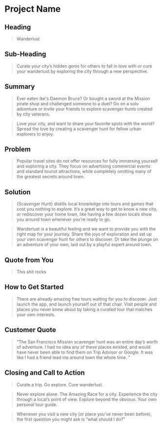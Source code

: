 # Project Name #
 
## Heading ##
  > Wanderlust 

## Sub-Heading ##
  > Curate your city’s hidden gems for others to fall in love with or cure your wanderlust by exploring the city through a new perspective. 

## Summary ##
  > Ever eaten Ike's Daemon Bruce? Or bought a sword at the Mission pirate shop and challenged someone to a duel? Go on a solo adventure or invite your friends to explore scavenger hunts created by city veterans.

  > Love your city, and want to share your favorite spots with the world? Spread the love by creating a scavenger hunt for fellow urban explorers to enjoy.

## Problem ##
> Popular travel sites do not offer resources for fully immersing yourself and exploring a city. They focus on advertising commercial events and standard tourist attractions, while completely omitting many of the greatest secrets around town.

## Solution ##
> {Scavenger Hunt} distills local knowledge into tours and games that cost you nothing to explore. It’s a great way to get to know a new city, or rediscover your home town, like having a few dozen locals show you around town whenever you’re ready to go.

> Wanderlust is a beautiful feeling and we want to provide you with the right map for your journey. Share the joys of exploration and set up your own scavenger hunt for others to discover. Or take the plunge on an adventure of your own, laid out by a playful expert around town.

## Quote from You ##
  > This shit rocks

## How to Get Started ##
  > There are already amazing free tours waiting for you to discover. Just launch the app, and launch yourself out of that chair. Visit people and places you never knew about by taking a curated tour that matches your own interests.

## Customer Quote ##
  > “The San Francisco Mission scavenger hunt was an entire day’s worth of adventure. I had no idea any of these places existed, and would have never been able to find them on Trip Advisor or Google. It was like I had a friend lead me around town the whole time. ”

## Closing and Call to Action ##
  > Curate a trip. Go explore. Cure wanderlust.


  > Never explore alone. The Amazing Race for a city. Experience the city through a local’s point of view. Explore beyond the obvious. Your own personal tour guide.



  > Whenever you visit a new city (or place you’ve never been before), the first question you might ask is “what should I do?”


